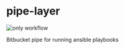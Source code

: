 # pipe-layer

![only workflow](https://github.com/fjp321/pipe-layer/actions/workflows/<WORKFLOW_FILE>/badge.svg)

Bitbucket pipe for running ansible playbooks
